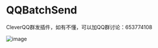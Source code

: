 # QQBatchSend
CleverQQ群发插件，如有不懂，可以加QQ群讨论：653774108

![image](https://github.com/huangliliu0917/QQBatchSend/blob/master/Doc/%E7%95%8C%E9%9D%A2.png)
